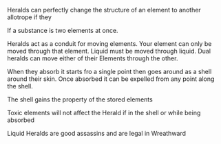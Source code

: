 Heralds can perfectly change the structure of an element to another allotrope if they 

If a substance is two elements at once.

Heralds act as a conduit for moving elements. Your element can only be moved through that element. Liquid must be moved through liquid. Dual heralds can move either of their Elements through the other. 

When they absorb it starts fro a single point then goes around as a shell around their skin. Once absorbed it can be expelled from any point along the shell. 

The shell gains the property of the stored elements 

Toxic elements will not affect the Herald if in the shell or while being absorbed 

Liquid Heralds are good assassins and are legal in Wreathward 

